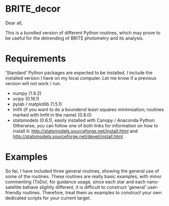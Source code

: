 # BRITE_decor

Dear all,

This is a bundled version of different Python routines, which may prove to be useful for the detrending of BRITE photometry and its analysis.

# Requirements
'Standard' Python packages are expected to be installed.  I include the installed version I have on my local computer.  Let me know if a previous version will not work / run.
- numpy (1.9.2)
- scipy (0.16.1)
- pylab / matplotlib (1.5.1)
- lmfit (if you want to do a boundend least-squares minimisation; routines marked with lmfit in the name) (0.8.0)
- statsmodels (0.6.1), easily installed with Canopy / Anaconda Python. Otherwise, you can follow one of both links for information on how to install it: http://statsmodels.sourceforge.net/install.html and http://statsmodels.sourceforge.net/devel/install.html .

# Examples
So far, I have included three general routines, showing the general use of some of the routines.  These routines are really basic examples, with minor commenting (ToDo), for guidance usage, since each star and each nano-satellite behave slightly different, it is difficult to construct 'general' user-friendly routines.  Therefore, treat them as examples to construct your own dedicated scripts for your current target.
